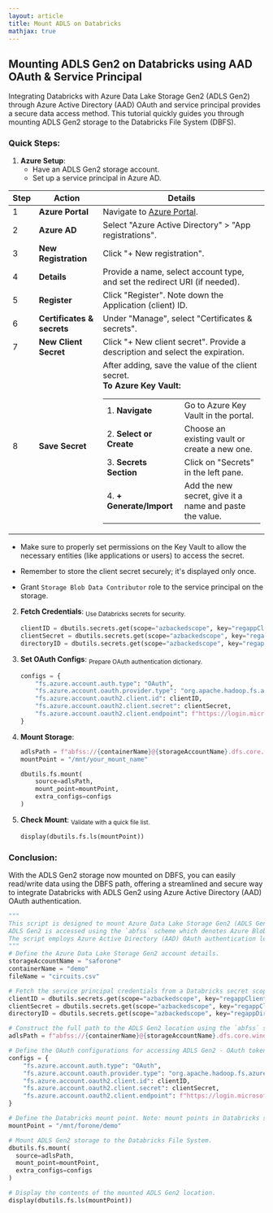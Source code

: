 ```yaml
---
layout: article
title: Mount ADLS on Databricks
mathjax: true
---
```


## Mounting ADLS Gen2 on Databricks using AAD OAuth & Service Principal

Integrating Databricks with Azure Data Lake Storage Gen2 (ADLS Gen2) through Azure Active Directory (AAD) OAuth and service principal provides a secure data access method. This tutorial quickly guides you through mounting ADLS Gen2 storage to the Databricks File System (DBFS).

### Quick Steps:

1. **Azure Setup**:
   - Have an ADLS Gen2 storage account.
   - Set up a service principal in Azure AD.

| Step | Action | Details |
|------|--------|---------|
| 1 | **Azure Portal** | Navigate to [Azure Portal](https://portal.azure.com/). |
| 2 | **Azure AD** | Select "Azure Active Directory" > "App registrations". |
| 3 | **New Registration** | Click "+ New registration". |
| 4 | **Details** | Provide a name, select account type, and set the redirect URI (if needed). |
| 5 | **Register** | Click "Register". Note down the Application (client) ID. |
| 6 | **Certificates & secrets** | Under "Manage", select "Certificates & secrets". |
| 7 | **New Client Secret** | Click "+ New client secret". Provide a description and select the expiration. |
| 8 | **Save Secret** | After adding, save the value of the client secret. <br> **To Azure Key Vault:** <table><tr><td>1. **Navigate**</td><td>Go to Azure Key Vault in the portal.</td></tr><tr><td>2. **Select or Create**</td><td>Choose an existing vault or create a new one.</td></tr><tr><td>3. **Secrets Section**</td><td>Click on "Secrets" in the left pane.</td></tr><tr><td>4. **+ Generate/Import**</td><td>Add the new secret, give it a name and paste the value.</td></tr></table> |

  - Make sure to properly set permissions on the Key Vault to allow the necessary entities (like applications or users) to access the secret.
  - Remember to store the client secret securely; it's displayed only once.

   - Grant `Storage Blob Data Contributor` role to the service principal on the storage.

2. **Fetch Credentials**:
   <sub>Use Databricks secrets for security.</sub>
   ```python
   clientID = dbutils.secrets.get(scope="azbackedscope", key="regappClientID")
   clientSecret = dbutils.secrets.get(scope="azbackedscope", key="regappClientSecret")
   directoryID = dbutils.secrets.get(scope="azbackedscope", key="regappDirectoryID")
   ```

3. **Set OAuth Configs**:
   <sub>Prepare OAuth authentication dictionary.</sub>
   ```python
   configs = {
       "fs.azure.account.auth.type": "OAuth",
       "fs.azure.account.oauth.provider.type": "org.apache.hadoop.fs.azurebfs.oauth2.ClientCredsTokenProvider",
       "fs.azure.account.oauth2.client.id": clientID,
       "fs.azure.account.oauth2.client.secret": clientSecret,
       "fs.azure.account.oauth2.client.endpoint": f"https://login.microsoftonline.com/{directoryID}/oauth2/token"
   }
   ```

4. **Mount Storage**:
   ```python
   adlsPath = f"abfss://{containerName}@{storageAccountName}.dfs.core.windows.net/"
   mountPoint = "/mnt/your_mount_name"
   
   dbutils.fs.mount(
       source=adlsPath,
       mount_point=mountPoint,
       extra_configs=configs
   )
   ```

5. **Check Mount**:
   <sub>Validate with a quick file list.</sub>
   ```python
   display(dbutils.fs.ls(mountPoint))
   ```
### Conclusion:

With the ADLS Gen2 storage now mounted on DBFS, you can easily read/write data using the DBFS path, offering a streamlined and secure way to integrate Databricks with ADLS Gen2 using Azure Active Directory (AAD) OAuth authentication.

```python
"""
This script is designed to mount Azure Data Lake Storage Gen2 (ADLS Gen2) into the Databricks File System.
ADLS Gen2 is accessed using the `abfss` scheme which denotes Azure Blob File System with SSL.
The script employs Azure Active Directory (AAD) OAuth authentication leveraging a service principal.
"""
# Define the Azure Data Lake Storage Gen2 account details.
storageAccountName = "saforone"
containerName = "demo"
fileName = "circuits.csv"

# Fetch the service principal credentials from a Databricks secret scope linked to Azure Key Vault.
clientID = dbutils.secrets.get(scope="azbackedscope", key="regappClientID")
clientSecret = dbutils.secrets.get(scope="azbackedscope", key="regappClientSecret")
directoryID = dbutils.secrets.get(scope="azbackedscope", key="regappDirectoryID")

# Construct the full path to the ADLS Gen2 location using the `abfss` scheme.
adlsPath = f"abfss://{containerName}@{storageAccountName}.dfs.core.windows.net/"

# Define the OAuth configurations for accessing ADLS Gen2 - OAuth token provider, service principal credentials and endpoint
configs = {
    "fs.azure.account.auth.type": "OAuth",
    "fs.azure.account.oauth.provider.type": "org.apache.hadoop.fs.azurebfs.oauth2.ClientCredsTokenProvider",
    "fs.azure.account.oauth2.client.id": clientID,
    "fs.azure.account.oauth2.client.secret": clientSecret,
    "fs.azure.account.oauth2.client.endpoint": f"https://login.microsoftonline.com/{directoryID}/oauth2/token"
}

# Define the Databricks mount point. Note: mount points in Databricks should always start with "/mnt/".
mountPoint = "/mnt/forone/demo"

# Mount ADLS Gen2 storage to the Databricks File System.
dbutils.fs.mount(
  source=adlsPath,
  mount_point=mountPoint,
  extra_configs=configs
)

# Display the contents of the mounted ADLS Gen2 location.
display(dbutils.fs.ls(mountPoint))

```